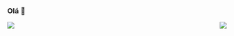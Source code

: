 ### Olá 👋
<div style="width: 100%">
    <div style="position: absolute">
    <img src="https://github-readme-stats.vercel.app/api/top-langs/?username=perigorvladimir&layout=compact"/>
    </div>
    <div style="float: right; position: relative; display: flex">
        <img src="https://skillicons.dev/icons?i=java,spring,ts,vue,postgres,gitlab&perline=2&theme=light" />
    </div>
</div>


